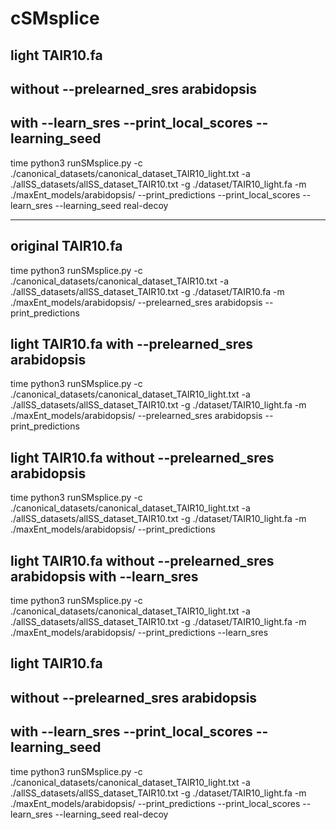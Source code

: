 # cSMsplice

## light TAIR10.fa 
## without --prelearned_sres arabidopsis 
## with --learn_sres --print_local_scores --learning_seed
time python3 runSMsplice.py -c ./canonical_datasets/canonical_dataset_TAIR10_light.txt -a ./allSS_datasets/allSS_dataset_TAIR10.txt -g ./dataset/TAIR10_light.fa -m ./maxEnt_models/arabidopsis/ --print_predictions --print_local_scores --learn_sres --learning_seed real-decoy


-------------------
## original TAIR10.fa
time python3 runSMsplice.py -c ./canonical_datasets/canonical_dataset_TAIR10.txt -a ./allSS_datasets/allSS_dataset_TAIR10.txt -g ./dataset/TAIR10.fa -m ./maxEnt_models/arabidopsis/ --prelearned_sres arabidopsis --print_predictions

## light TAIR10.fa with --prelearned_sres arabidopsis
time python3 runSMsplice.py -c ./canonical_datasets/canonical_dataset_TAIR10_light.txt -a ./allSS_datasets/allSS_dataset_TAIR10.txt -g ./dataset/TAIR10_light.fa -m ./maxEnt_models/arabidopsis/ --prelearned_sres arabidopsis --print_predictions

## light TAIR10.fa without --prelearned_sres arabidopsis
time python3 runSMsplice.py -c ./canonical_datasets/canonical_dataset_TAIR10_light.txt -a ./allSS_datasets/allSS_dataset_TAIR10.txt -g ./dataset/TAIR10_light.fa -m ./maxEnt_models/arabidopsis/ --print_predictions

## light TAIR10.fa without --prelearned_sres arabidopsis with --learn_sres
time python3 runSMsplice.py -c ./canonical_datasets/canonical_dataset_TAIR10_light.txt -a ./allSS_datasets/allSS_dataset_TAIR10.txt -g ./dataset/TAIR10_light.fa -m ./maxEnt_models/arabidopsis/ --print_predictions
--learn_sres

## light TAIR10.fa 
## without --prelearned_sres arabidopsis 
## with --learn_sres --print_local_scores --learning_seed
time python3 runSMsplice.py -c ./canonical_datasets/canonical_dataset_TAIR10_light.txt -a ./allSS_datasets/allSS_dataset_TAIR10.txt -g ./dataset/TAIR10_light.fa -m ./maxEnt_models/arabidopsis/ --print_predictions --print_local_scores --learn_sres --learning_seed real-decoy






